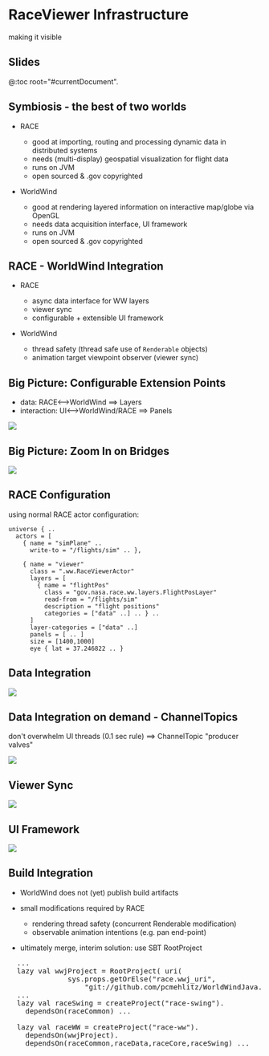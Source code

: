 # RaceViewer Infrastructure
making it visible


## Slides
@:toc root="#currentDocument".


## Symbiosis - the best of two worlds

* RACE
    - good at importing, routing and processing dynamic data in distributed systems
    - needs (multi-display) geospatial visualization for flight data
    - runs on JVM
    - open sourced & .gov copyrighted

* WorldWind
    - good at rendering layered information on interactive map/globe via OpenGL
    - needs data acquisition interface, UI framework
    - runs on JVM
    - open sourced & .gov copyrighted


## RACE - WorldWind Integration

* RACE
    - async data interface for WW layers
    - viewer sync
    - configurable + extensible UI framework

* WorldWind
    - thread safety (thread safe use of `Renderable` objects)
    - animation target viewpoint observer (viewer sync)


## Big Picture: Configurable Extension Points

* data: RACE⟷WorldWind ⟹ Layers
* interaction: UI⟷WorldWind/RACE ⟹ Panels

<img src="images/race-ww.svg" class="center scale70">


## Big Picture: Zoom In on Bridges

<img src="images/race-viewer.svg" class="center scale90">


## RACE Configuration
using normal RACE actor configuration:

    universe { ..
      actors = [
        { name = "simPlane" ..
          write-to = "/flights/sim" .. },

        { name = "viewer"
          class = ".ww.RaceViewerActor"
          layers = [
            { name = "flightPos"
              class = "gov.nasa.race.ww.layers.FlightPosLayer"
              read-from = "/flights/sim"
              description = "flight positions"
              categories = ["data" ..] .. } ..
          ]
          layer-categories = ["data" ..]
          panels = [ .. ]
          size = [1400,1000]
          eye { lat = 37.246822 .. }


## Data Integration
<img src="images/racelayer.svg" class="center scale80">


## Data Integration on demand - ChannelTopics
don't overwhelm UI threads (0.1 sec rule) ⟹ ChannelTopic "producer valves"

<img src="images/race-channeltopics.svg" class="center scale75">


## Viewer Sync
<img src="images/raceviewer-sync.svg" class="center scale85">


## UI Framework
<img src="images/race-panels.svg" class="center scale85">


## Build Integration

* WorldWind does not (yet) publish build artifacts
* small modifications required by RACE
    - rendering thread safety (concurrent Renderable modification)
    - observable animation intentions (e.g. pan end-point)

* ultimately merge, interim solution: use SBT RootProject

<pre>
  ...
  lazy val wwjProject = RootProject( uri(
              sys.props.getOrElse("race.wwj_uri",
                  "git://github.com/pcmehlitz/WorldWindJava.git#pcm")))
  ...
  lazy val raceSwing = createProject("race-swing").
    dependsOn(raceCommon) ...

  lazy val raceWW = createProject("race-ww").
    dependsOn(wwjProject).
    dependsOn(raceCommon,raceData,raceCore,raceSwing) ...
</pre>

